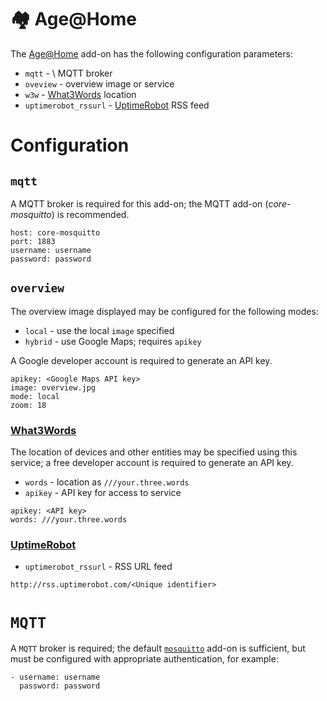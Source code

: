 # &#127960; Age@Home
The [Age@Home](http://github.com/ageathome) add-on has the following configuration parameters:

+ `mqtt` - \ MQTT broker
+ `oveview` - overview image or service
+ `w3w` - [What3Words](http://what3words.com) location
+ `uptimerobot_rssurl` - [UptimeRobot](http://uptimerobot.com) RSS feed

# Configuration

## `mqtt`
A MQTT broker is required for this add-on; the MQTT add-on (_core-mosquitto_) is recommended.

```
host: core-mosquitto
port: 1883
username: username
password: password
```

## `overview`
The overview image displayed may be configured for the following modes:

+ `local` - use the local `image` specified
+ `hybrid` - use Google Maps; requires `apikey`

A Google developer account is required to generate an API key.

```
apikey: <Google Maps API key>
image: overview.jpg
mode: local
zoom: 18
```

### [What3Words](http://what3words.com)
The location of devices and other entities may be specified using this service; a free developer account is required to generate an API key.

 + `words` - location as `///your.three.words`
 + `apikey` - API key for access to service

```
apikey: <API key>
words: ///your.three.words
```


### [UptimeRobot](http://uptimerobot.com)

+ `uptimerobot_rssurl` - RSS URL feed

```
http://rss.uptimerobot.com/<Unique identifier>
```

# `MQTT`
A `MQTT` broker is required; the default [`mosquitto`](https://github.com/home-assistant/hassio-addons/tree/master/mosquitto) add-on is sufficient, but must be configured with appropriate authentication, for example:

```
- username: username
  password: password
```

